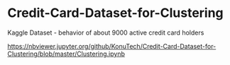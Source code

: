 # Credit-Card-Dataset-for-Clustering
Kaggle Dataset - behavior of about 9000 active credit card holders

https://nbviewer.jupyter.org/github/KonuTech/Credit-Card-Dataset-for-Clustering/blob/master/Clustering.ipynb
